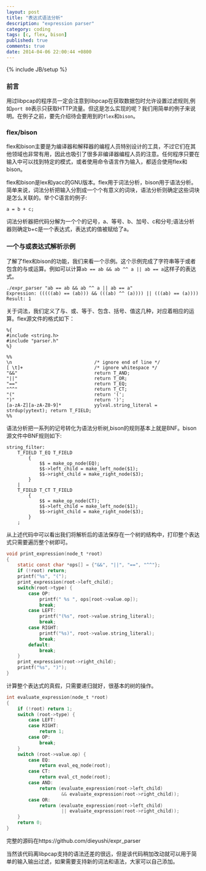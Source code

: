 ```yaml
---
layout: post
title: "表达式语法分析"
description: "expression parser"
category: coding
tags: [c, flex, bison]
published: true
comments: true
date: 2014-04-06 22:00:44 +0800
---
```

{% include JB/setup %}

### 前言

用过libpcap的程序员一定会注意到libpcap在获取数据包时允许设置过滤规则,例如`port 80`表示只获取HTTP流量。但这是怎么实现的呢？我们用简单的例子来说明。在例子之前，要先介绍待会要用到的`flex`和`bison`。

### flex/bison

flex和bison主要是为编译器和解释器的编程人员特别设计的工具，不过它们在其他领域也非常有用，因此也吸引了很多非编译器编程人员的注意。任何程序只要在输入中可以找到特定的模式，或者使用命令语言作为输入，都适合使用flex和bison。

<!--more-->

flex和bison是lex和yacc的GNU版本。flex用于词法分析，bison用于语法分析。简单来说，词法分析把输入分割成一个个有意义的词块，语法分析则确定这些词块是怎么关联的。举个C语言的例子:

    a = b + c;

词法分析器把代码分解为一个个的记号，a、等号、b、加号、c和分号;语法分析器则确定b+c是一个表达式，表达式的值被赋给了a。

### 一个与或表达式解析示例

了解了flex和bison的功能，我们来看一个示例。这个示例完成了字符串等于或者包含的与或运算。例如可以计算`ab == ab && ab ^^ a || ab == a`这样子的表达式。

    ./expr_parser "ab == ab && ab ^^ a || ab == a"
    Expression: (((((ab) == (ab))) && (((ab) ^^ (a)))) || (((ab) == (a))))
    Result: 1

关于词法，我们定义了与、或、等于、包含、括号、值这几种，对应着相应的运算。flex源文件的格式如下：

```
%{
#include <string.h>
#include "parser.h"
%}

%%
\n                              /* ignore end of line */
[ \t]+                          /* ignore whitespace */
"&&"                            return T_AND;
"||"                            return T_OR;
"=="                            return T_EQ;
"^^"                            return T_CT;
"("                             return '(';
")"                             return ')';
[a-zA-Z][a-zA-Z0-9]*            yylval.string_literal = strdup(yytext); return T_FIELD;
%%
```

语法分析把一系列的记号转化为语法分析树,bison的规则基本上就是BNF。bison源文件中BNF规则如下:

```
string_filter:
	T_FIELD T_EQ T_FIELD
		{
			$$ = make_op_node(EQ);
			$$->left_child = make_left_node($1);
			$$->right_child = make_right_node($3);
		}
	|
	T_FIELD T_CT T_FIELD
		{
			$$ = make_op_node(CT);
			$$->left_child = make_left_node($1);
			$$->right_child = make_right_node($3);
		}
	;
```

从上述代码中可以看出我们将解析后的语法保存在一个树的结构中，打印整个表达式只需要遍历整个树即可。

```c
void print_expression(node_t *root)
{
    static const char *ops[] = {"&&", "||", "==", "^^"};
    if (!root) return;
    printf("%s", "(");
    print_expression(root->left_child);
    switch(root->type) {
        case OP:
            printf(" %s ", ops[root->value.op]);
            break;
        case LEFT:
            printf("(%s", root->value.string_literal);
            break;
        case RIGHT:
            printf("%s)", root->value.string_literal);
            break;
        default:
            break;
    }
    print_expression(root->right_child);
    printf("%s", ")");
}
```

计算整个表达式的真假，只需要递归就好，很基本的树的操作。

```c
int evaluate_expression(node_t *root)
{
    if (!root) return 1;
    switch (root->type) {
        case LEFT:
        case RIGHT:
            return 1;
        case OP:
            break;
    }
    switch (root->value.op) {
        case EQ:
            return eval_eq_node(root);
        case CT:
            return eval_ct_node(root);
        case AND:
            return (evaluate_expression(root->left_child)
                    && evaluate_expression(root->right_child));
        case OR:
            return (evaluate_expression(root->left_child)
                    || evaluate_expression(root->right_child));
    }
    return 0;
}
```

完整的源码在https://github.com/dieyushi/expr_parser

当然该代码离libpcap支持的语法还差的很远，但是该代码稍加改动就可以用于简单的输入输出过滤，如果需要支持新的词法和语法，大家可以自己添加。


